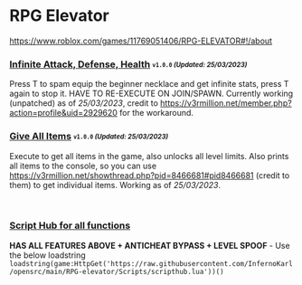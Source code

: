 # RPG Elevator
https://www.roblox.com/games/11769051406/RPG-ELEVATOR#!/about

### [Infinite Attack, Defense, Health](/RPG-elevator/Scripts/inf-atk-def-health.lua) <sub><sup>`v1.0.0` *(Updated: 25/03/2023)*</sup></sub>
Press T to spam equip the beginner necklace and get infinite stats, press T again to stop it. HAVE TO RE-EXECUTE ON JOIN/SPAWN. Currently working (unpatched) as of *25/03/2023*, credit to https://v3rmillion.net/member.php?action=profile&uid=2929620 for the workaround.

### [Give All Items](/RPG-elevator/Scripts/allitems.lua) <sub><sup>`v1.0.0` *(Updated: 25/03/2023)*</sup></sub>
Execute to get all items in the game, also unlocks all level limits. Also prints all items to the console, so you can use https://v3rmillion.net/showthread.php?pid=8466681#pid8466681 (credit to them) to get individual items. Working as of *25/03/2023*.

&nbsp;
&nbsp;
&nbsp;
&nbsp;

### [Script Hub for all functions](/RPG-elevator/scripts/scripthub.lua)
**HAS ALL FEATURES ABOVE + ANTICHEAT BYPASS + LEVEL SPOOF** - Use the below loadstring
``loadstring(game:HttpGet('https://raw.githubusercontent.com/InfernoKarl/opensrc/main/RPG-elevator/Scripts/scripthub.lua'))()``
